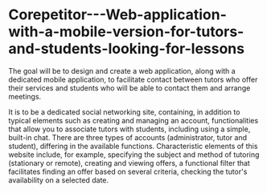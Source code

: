 # Corepetitor---Web-application-with-a-mobile-version-for-tutors-and-students-looking-for-lessons


The goal will be to design and create a web application, along with a dedicated mobile application, to facilitate contact between tutors who offer their services and students who will be able to contact them and arrange meetings.  

It is to be a dedicated social networking site, containing, in addition to typical elements such as creating and managing an account, functionalities that allow you to associate tutors with students, including using a simple, built-in chat. 
There are three types of accounts (administrator, tutor and student), differing in the available functions. 
Characteristic elements of this website include, for example, specifying the subject and method of tutoring (stationary or remote), creating and viewing offers, a functional filter that facilitates finding an offer based on several criteria, checking the tutor's availability on a selected date.
